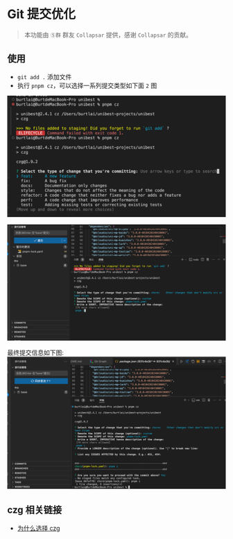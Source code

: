 # Git 提交优化

> 本功能由 `⑤群` 群友 `Collapsar` 提供，感谢 `Collapsar` 的贡献。

## 使用

- `git add .` 添加文件
- 执行 `pnpm cz`，可以选择一系列提交类型如下面 `2` 图

![alt text](image.png)

![alt text](image-1.png)

最终提交信息如下图:
![alt text](image-2.png)

## czg 相关链接

- [为什么选择 czg](https://cz-git.qbb.sh/zh/cli/why)
